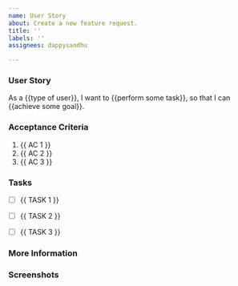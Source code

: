 ```yaml
---
name: User Story
about: Create a new feature request.
title: ''
labels: ''
assignees: dappysandhu

---
```


<!-- These comments automatically delete -->
### User Story
<!-- A story from the user's perspective. -->
As a {{type of user}}, I want to {{perform some task}}, so that I can {{achieve some goal}}.


### Acceptance Criteria
<!-- Acceptance Criteria defines the requirements that must be met for the story to be completed.  This is **WHAT** must be done. -->

1. {{ AC 1 }}
2. {{ AC 2 }}
3. {{ AC 3 }}


### Tasks
<!-- Tasks help developers to track small bits of work needed to meet the ACs. This is **HOW** the work will be done. -->

- [ ] {{ TASK 1 }}
- [ ] {{ TASK 2 }}
- [ ] {{ TASK 3 }}


### More Information
<!-- Add any other context here. -->


### Screenshots
<!-- If applicable, add a few screenshots after finishing the story. -->

